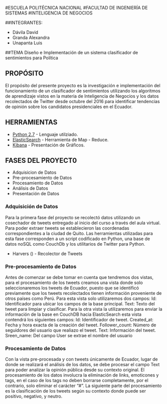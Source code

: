 #ESCUELA POLITÉCNICA NACIONAL
#FACULTAD DE INGENIERÍA DE SISTEMAS
#INTELIGENCIA DE NEGOCIOS


##INTEGRANTES:
* Dávila David
* Granda Alexandra
* Unapanta Luis

##TEMA
Diseño e Implementación de un sistema clasificador de sentimientos para Política

## PROPÓSITO
El propósito del presente proyecto es la investigación e implementación del funcionamiento de un clasificador de sentimientos utilizando los algoritmos de aprendizaje vistos en la materia de Inteligencia de Negocios y los datos recolectados de Twitter desde octubre del 2016 para identificar tendencias de opinión sobre los candidatos presidenciales en el Ecuador.

## HERRAMIENTAS

* [Python 2.7](https://www.python.org/) - Lenguaje utilziado.
* [ElasticSearch](https://www.elastic.co/) - Herramienta de Map - Reduce.
* [Kibana](https://www.elastic.co/products/kibana) - Presentación de Gráficos.

## FASES DEL PROYECT0
* Adquisicion de Datos
* Pre-procesamiento de Datos
* Procesamiento de Datos
* Análisis de Datos
* Presentación de Datos

### Adquisición de Datos
Para la primera fase del proyecto se recolectó datos utilizando un cosechador de tweets entregado al inicio del curso a través del aula virtual. Para poder extraer tweets se establecieron las coordenadas correspondientes a la ciudad de Quito.
Las herramientas utilizadas para esta fase corresponden a un script codificado en Python, una base de datos noSQL como CouchDb y los utilitarios de Twitter para Python.

* Harvers () - Recolector de Tweets

### Pre-procesamiento de Datos

Antes de comenzar se debe tomar en cuenta que tendremos dos vistas, para el procesamiento de los tweets creamos una vista donde solo seleccionaremos los tweets de Ecuador, puesto que se identificó previamente que los tweets recolectados tienen información proveniente de otros países como Perú. Para esta vista solo utilizaremos dos campos:
    Id: Identificador para ubicar los campos de la base principal.
    Text: Texto del tweet para limpiar y clasificar.
    Para la otra vista la utilizaremos para enviar la información de la base en CouchDB hacia ElasticSearch esta vista contendrá los siguientes campos:
    Id: Identificador de tweet.
    Created_at: Fecha y hora exacta de la creación del tweet.
    Follower_count: Número de seguidores del usuario que realiazo el tweet.
    Text: Información del tweet.
    Sreen_name: Del campo User se extrae el nombre del usuario

### Procesamiento de Datos

Con la vista pre-procesada y con tweets únicamente de Ecuador, lugar de donde se realizará el análisis de los datos, se debe procesar el campo Text para poder analizar la opinión pública desde su contexto original. El procesamiento de los datos involucra la eliminación de links, emoticones y tags, en el caso de los tags no deben borrarse completamente, por el contrario, solo eliminar el carácter “#”. La siguiente parte del procesamiento es la clasificación de los tweets según su contexto donde puede ser positivo, negativo, y neutro.
